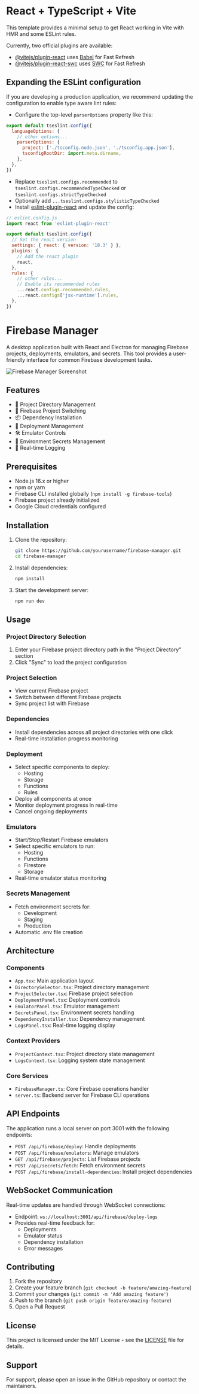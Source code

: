 # React + TypeScript + Vite

This template provides a minimal setup to get React working in Vite with HMR and some ESLint rules.

Currently, two official plugins are available:

- [@vitejs/plugin-react](https://github.com/vitejs/vite-plugin-react/blob/main/packages/plugin-react/README.md) uses [Babel](https://babeljs.io/) for Fast Refresh
- [@vitejs/plugin-react-swc](https://github.com/vitejs/vite-plugin-react-swc) uses [SWC](https://swc.rs/) for Fast Refresh

## Expanding the ESLint configuration

If you are developing a production application, we recommend updating the configuration to enable type aware lint rules:

- Configure the top-level `parserOptions` property like this:

```js
export default tseslint.config({
  languageOptions: {
    // other options...
    parserOptions: {
      project: ['./tsconfig.node.json', './tsconfig.app.json'],
      tsconfigRootDir: import.meta.dirname,
    },
  },
})
```

- Replace `tseslint.configs.recommended` to `tseslint.configs.recommendedTypeChecked` or `tseslint.configs.strictTypeChecked`
- Optionally add `...tseslint.configs.stylisticTypeChecked`
- Install [eslint-plugin-react](https://github.com/jsx-eslint/eslint-plugin-react) and update the config:

```js
// eslint.config.js
import react from 'eslint-plugin-react'

export default tseslint.config({
  // Set the react version
  settings: { react: { version: '18.3' } },
  plugins: {
    // Add the react plugin
    react,
  },
  rules: {
    // other rules...
    // Enable its recommended rules
    ...react.configs.recommended.rules,
    ...react.configs['jsx-runtime'].rules,
  },
})
```
# Firebase Manager

A desktop application built with React and Electron for managing Firebase projects, deployments, emulators, and secrets. This tool provides a user-friendly interface for common Firebase development tasks.

![Firebase Manager Screenshot](screenshot.png)

## Features

- 📁 Project Directory Management
- 🔄 Firebase Project Switching
- 📦 Dependency Installation
- 🚀 Deployment Management
- 🛠 Emulator Controls
- 🔑 Environment Secrets Management
- 📝 Real-time Logging

## Prerequisites

- Node.js 16.x or higher
- npm or yarn
- Firebase CLI installed globally (`npm install -g firebase-tools`)
- Firebase project already initialized
- Google Cloud credentials configured

## Installation

1. Clone the repository:
   ```bash
   git clone https://github.com/yourusername/firebase-manager.git
   cd firebase-manager
   ```

2. Install dependencies:
   ```bash
   npm install
   ```

3. Start the development server:
   ```bash
   npm run dev
   ```

## Usage

### Project Directory Selection
1. Enter your Firebase project directory path in the "Project Directory" section
2. Click "Sync" to load the project configuration

### Project Selection
- View current Firebase project
- Switch between different Firebase projects
- Sync project list with Firebase

### Dependencies
- Install dependencies across all project directories with one click
- Real-time installation progress monitoring

### Deployment
- Select specific components to deploy:
  - Hosting
  - Storage
  - Functions
  - Rules
- Deploy all components at once
- Monitor deployment progress in real-time
- Cancel ongoing deployments

### Emulators
- Start/Stop/Restart Firebase emulators
- Select specific emulators to run:
  - Hosting
  - Functions
  - Firestore
  - Storage
- Real-time emulator status monitoring

### Secrets Management
- Fetch environment secrets for:
  - Development
  - Staging
  - Production
- Automatic .env file creation

## Architecture

### Components
- `App.tsx`: Main application layout
- `DirectorySelector.tsx`: Project directory management
- `ProjectSelector.tsx`: Firebase project selection
- `DeploymentPanel.tsx`: Deployment controls
- `EmulatorPanel.tsx`: Emulator management
- `SecretsPanel.tsx`: Environment secrets handling
- `DependencyInstaller.tsx`: Dependency management
- `LogsPanel.tsx`: Real-time logging display

### Context Providers
- `ProjectContext.tsx`: Project directory state management
- `LogsContext.tsx`: Logging system state management

### Core Services
- `FirebaseManager.ts`: Core Firebase operations handler
- `server.ts`: Backend server for Firebase CLI operations

## API Endpoints

The application runs a local server on port 3001 with the following endpoints:

- `POST /api/firebase/deploy`: Handle deployments
- `POST /api/firebase/emulators`: Manage emulators
- `GET /api/firebase/projects`: List Firebase projects
- `POST /api/secrets/fetch`: Fetch environment secrets
- `POST /api/firebase/install-dependencies`: Install project dependencies

## WebSocket Communication

Real-time updates are handled through WebSocket connections:
- Endpoint: `ws://localhost:3001/api/firebase/deploy-logs`
- Provides real-time feedback for:
  - Deployments
  - Emulator status
  - Dependency installation
  - Error messages

## Contributing

1. Fork the repository
2. Create your feature branch (`git checkout -b feature/amazing-feature`)
3. Commit your changes (`git commit -m 'Add amazing feature'`)
4. Push to the branch (`git push origin feature/amazing-feature`)
5. Open a Pull Request

## License

This project is licensed under the MIT License - see the [LICENSE](LICENSE) file for details.

## Support

For support, please open an issue in the GitHub repository or contact the maintainers.
